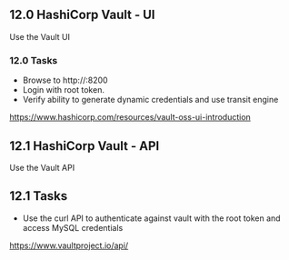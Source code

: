 ## 12.0 HashiCorp Vault - UI
Use the Vault UI

### 12.0 Tasks
* Browse to http://<vault public ip>:8200
* Login with root token.
* Verify ability to generate dynamic credentials and use transit engine

https://www.hashicorp.com/resources/vault-oss-ui-introduction  

## 12.1 HashiCorp Vault - API
Use the Vault API

## 12.1 Tasks
* Use the curl API to authenticate against vault with the root token and access MySQL credentials

https://www.vaultproject.io/api/  
